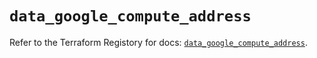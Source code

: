 # `data_google_compute_address`

Refer to the Terraform Registory for docs: [`data_google_compute_address`](https://registry.terraform.io/providers/hashicorp/google/4.74.0/docs/data-sources/compute_address).
